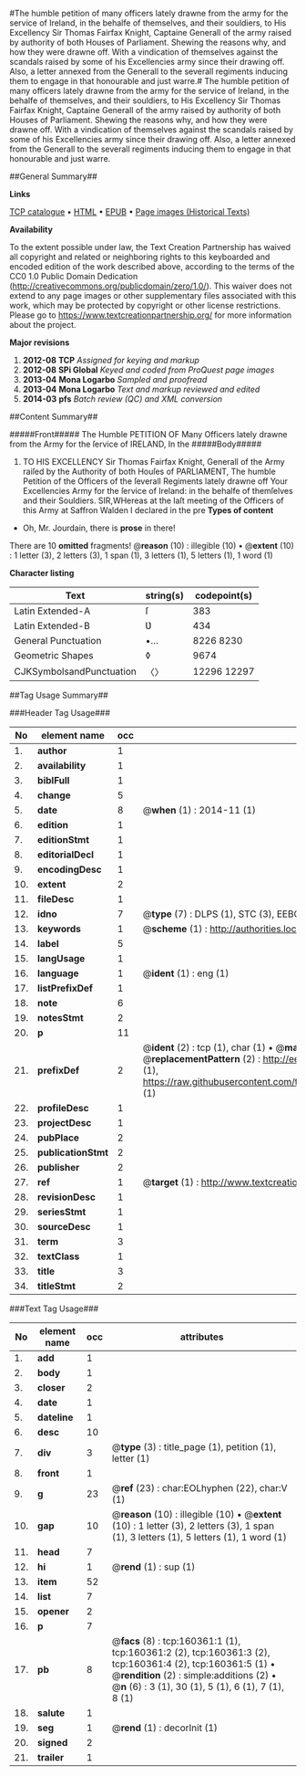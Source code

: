 #The humble petition of many officers lately drawne from the army for the service of Ireland, in the behalfe of themselves, and their souldiers, to His Excellency Sir Thomas Fairfax Knight, Captaine Generall of the army raised by authority of both Houses of Parliament. Shewing the reasons why, and how they were drawne off. With a vindication of themselves against the scandals raised by some of his Excellencies army since their drawing off. Also, a letter annexed from the Generall to the severall regiments inducing them to engage in that honourable and just warre.#
The humble petition of many officers lately drawne from the army for the service of Ireland, in the behalfe of themselves, and their souldiers, to His Excellency Sir Thomas Fairfax Knight, Captaine Generall of the army raised by authority of both Houses of Parliament. Shewing the reasons why, and how they were drawne off. With a vindication of themselves against the scandals raised by some of his Excellencies army since their drawing off. Also, a letter annexed from the Generall to the severall regiments inducing them to engage in that honourable and just warre.

##General Summary##

**Links**

[TCP catalogue](http://www.ota.ox.ac.uk/tcp/)  • 
[HTML](http://tei.it.ox.ac.uk/tcp/Texts-HTML/free/A86/A86772.html)  • 
[EPUB](http://tei.it.ox.ac.uk/tcp/Texts-EPUB/free/A86/A86772.epub) • 
[Page images (Historical Texts)](https://historicaltexts.jisc.ac.uk/eebo-99862167e)

**Availability**

To the extent possible under law, the Text Creation Partnership has waived all copyright and related or neighboring rights to this keyboarded and encoded edition of the work described above, according to the terms of the CC0 1.0 Public Domain Dedication (http://creativecommons.org/publicdomain/zero/1.0/). This waiver does not extend to any page images or other supplementary files associated with this work, which may be protected by copyright or other license restrictions. Please go to https://www.textcreationpartnership.org/ for more information about the project.

**Major revisions**

1. __2012-08__ __TCP__ *Assigned for keying and markup*
1. __2012-08__ __SPi Global__ *Keyed and coded from ProQuest page images*
1. __2013-04__ __Mona Logarbo__ *Sampled and proofread*
1. __2013-04__ __Mona Logarbo__ *Text and markup reviewed and edited*
1. __2014-03__ __pfs__ *Batch review (QC) and XML conversion*

##Content Summary##

#####Front#####
The Humble PETITION OF Many Officers lately drawne from the Army for the ſervice of IRELAND, In the 
#####Body#####

1. TO HIS EXCELLENCY Sir Thomas Fairfax Knight, Generall of the Army raiſed by the Authority of both Houſes of PARLIAMENT, The humble Petition of the Officers of the ſeverall Regiments lately drawne off Your Excellencies Army for the ſervice of Ireland: in the behalfe of themſelves and their Souldiers.
SIR,WHereas at the laſt meeting of the Officers of this Army at Saffron Walden I declared in the pre
**Types of content**

  * Oh, Mr. Jourdain, there is **prose** in there!

There are 10 **omitted** fragments! 
 @__reason__ (10) : illegible (10)  •  @__extent__ (10) : 1 letter (3), 2 letters (3), 1 span (1), 3 letters (1), 5 letters (1), 1 word (1)

**Character listing**


|Text|string(s)|codepoint(s)|
|---|---|---|
|Latin Extended-A|ſ|383|
|Latin Extended-B|Ʋ|434|
|General Punctuation|•…|8226 8230|
|Geometric Shapes|◊|9674|
|CJKSymbolsandPunctuation|〈〉|12296 12297|

##Tag Usage Summary##

###Header Tag Usage###

|No|element name|occ|attributes|
|---|---|---|---|
|1.|__author__|1||
|2.|__availability__|1||
|3.|__biblFull__|1||
|4.|__change__|5||
|5.|__date__|8| @__when__ (1) : 2014-11 (1)|
|6.|__edition__|1||
|7.|__editionStmt__|1||
|8.|__editorialDecl__|1||
|9.|__encodingDesc__|1||
|10.|__extent__|2||
|11.|__fileDesc__|1||
|12.|__idno__|7| @__type__ (7) : DLPS (1), STC (3), EEBO-CITATION (1), PROQUEST (1), VID (1)|
|13.|__keywords__|1| @__scheme__ (1) : http://authorities.loc.gov/ (1)|
|14.|__label__|5||
|15.|__langUsage__|1||
|16.|__language__|1| @__ident__ (1) : eng (1)|
|17.|__listPrefixDef__|1||
|18.|__note__|6||
|19.|__notesStmt__|2||
|20.|__p__|11||
|21.|__prefixDef__|2| @__ident__ (2) : tcp (1), char (1)  •  @__matchPattern__ (2) : ([0-9\-]+):([0-9IVX]+) (1), (.+) (1)  •  @__replacementPattern__ (2) : http://eebo.chadwyck.com/downloadtiff?vid=$1&page=$2 (1), https://raw.githubusercontent.com/textcreationpartnership/Texts/master/tcpchars.xml#$1 (1)|
|22.|__profileDesc__|1||
|23.|__projectDesc__|1||
|24.|__pubPlace__|2||
|25.|__publicationStmt__|2||
|26.|__publisher__|2||
|27.|__ref__|1| @__target__ (1) : http://www.textcreationpartnership.org/docs/. (1)|
|28.|__revisionDesc__|1||
|29.|__seriesStmt__|1||
|30.|__sourceDesc__|1||
|31.|__term__|3||
|32.|__textClass__|1||
|33.|__title__|3||
|34.|__titleStmt__|2||


###Text Tag Usage###

|No|element name|occ|attributes|
|---|---|---|---|
|1.|__add__|1||
|2.|__body__|1||
|3.|__closer__|2||
|4.|__date__|1||
|5.|__dateline__|1||
|6.|__desc__|10||
|7.|__div__|3| @__type__ (3) : title_page (1), petition (1), letter (1)|
|8.|__front__|1||
|9.|__g__|23| @__ref__ (23) : char:EOLhyphen (22), char:V (1)|
|10.|__gap__|10| @__reason__ (10) : illegible (10)  •  @__extent__ (10) : 1 letter (3), 2 letters (3), 1 span (1), 3 letters (1), 5 letters (1), 1 word (1)|
|11.|__head__|7||
|12.|__hi__|1| @__rend__ (1) : sup (1)|
|13.|__item__|52||
|14.|__list__|7||
|15.|__opener__|2||
|16.|__p__|7||
|17.|__pb__|8| @__facs__ (8) : tcp:160361:1 (1), tcp:160361:2 (2), tcp:160361:3 (2), tcp:160361:4 (2), tcp:160361:5 (1)  •  @__rendition__ (2) : simple:additions (2)  •  @__n__ (6) : 3 (1), 30 (1), 5 (1), 6 (1), 7 (1), 8 (1)|
|18.|__salute__|1||
|19.|__seg__|1| @__rend__ (1) : decorInit (1)|
|20.|__signed__|2||
|21.|__trailer__|1||
